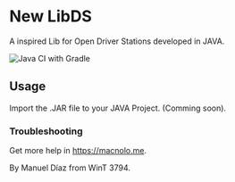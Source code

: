 # New LibDS
A inspired Lib for Open Driver Stations developed in JAVA.

![Java CI with Gradle](https://github.com/mcn2004/New-LibDS/workflows/Java%20CI%20with%20Gradle/badge.svg)

## Usage
Import the .JAR file to your JAVA Project. (Comming soon).

### Troubleshooting
Get more help in https://macnolo.me.

By Manuel Díaz from WinT 3794.
